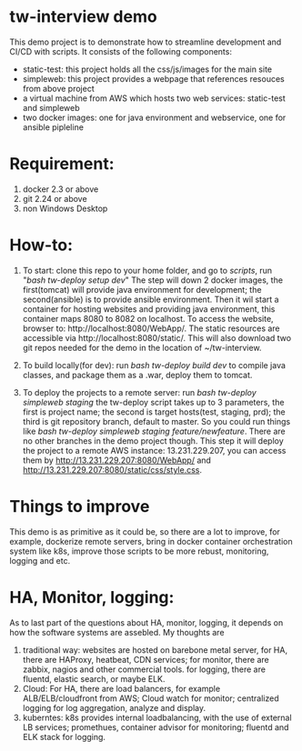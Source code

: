 # tw-interview demo
This demo project is to demonstrate how to streamline development and CI/CD with scripts. It consists of the following components:
  - static-test: this project holds all the css/js/images for the main site
  - simpleweb: this project provides a webpage that references resouces from above project
  - a virtual machine from AWS which hosts two web services: static-test and simpleweb
  - two docker images: one for java environment and webservice, one for ansible pipleline

# Requirement:
  1. docker 2.3 or above
  2. git 2.24 or above
  3. non Windows Desktop 
  
# How-to: 
  1. To start: clone this repo to your home folder, and go to *scripts*, run "*bash tw-deploy setup dev*"
        The step will down 2 docker images, the first(tomcat) will provide java environment for development; the second(ansible) is to provide ansible environment. Then it wil start a container for hosting websites and providing java environment, this container maps 8080 to 8082 on localhost. To access the website, browser to: http://localhost:8080/WebApp/. The static resources are accessible via http://localhost:8080/static/. This will also download two git repos needed for the demo in the location of ~/tw-interview.
  
  2. To build locally(for dev): run *bash tw-deploy build dev* to compile java classes, and package them as a .war, deploy them to tomcat.
  
  3. To deploy the projects to a remote server: run *bash tw-deploy simpleweb staging* 
      the tw-deploy script takes up to 3 parameters, the first is project name; the second is target hosts(test, staging, prd); the third is git repository branch, default to master. So you could run things like *bash tw-deploy simpleweb staging feature/newfeature*. There are no other branches in the demo project though. This step it will deploy the project to a remote AWS instance: 13.231.229.207, you can access them by http://13.231.229.207:8080/WebApp/ and http://13.231.229.207:8080/static/css/style.css.
  
# Things to improve
  This demo is as primitive as it could be, so there are a lot to improve, for example, dockerize remote servers, bring in docker container orchestration system like k8s, improve those scripts to be more rebust, monitoring, logging and etc.
  
  
# HA, Monitor, logging:
  As to last part of the questions about HA, monitor, logging, it depends on how the software systems are assebled. My thoughts are
  1. traditional way: websites are hosted on barebone metal server, for HA, there are HAProxy, heatbeat, CDN services; for monitor, there are zabbix, nagios and other commercial tools. for logging, there are fluentd, elastic search, or maybe ELK.
  2. Cloud: For HA, there are load balancers, for example ALB/ELB/cloudfront from AWS; Cloud watch for monitor; centralized logging for log aggregation, analyze and display.
  3. kuberntes: k8s provides internal loadbalancing, with the use of external LB services; promethues, container advisor for monitoring; fluentd and ELK stack for logging.
